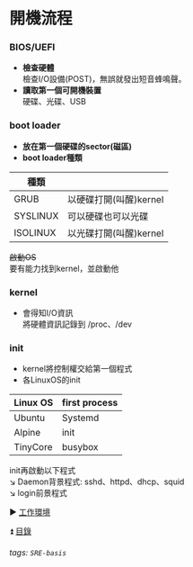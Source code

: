 # 開機流程
### BIOS/UEFI
* **檢查硬體**  
檢查I/O設備(POST)，無誤就發出短音蜂鳴聲。  
* **讀取第一個可開機裝置**  
硬碟、光碟、USB  

### boot loader
* **放在第一個硬碟的sector(磁區)**
* **boot loader種類**

|   種類    |                   |
| -------- | ------------------ |
| GRUB     | 以硬碟打開(叫醒)kernel |
| SYSLINUX | 可以硬碟也可以光碟      |
| ISOLINUX | 以光碟打開(叫醒)kernel |

~~啟動OS~~  
要有能力找到kernel，並啟動他  

### kernel 
* 會得知I/O資訊  
將硬體資訊記錄到 /proc、/dev  

### init
* kernel將控制權交給第一個程式  
* 各LinuxOS的init

| Linux OS | first process |
| -------- | -------- |
|Ubuntu    | Systemd  |
|Alpine    | init     |
|TinyCore  | busybox  |  

init再啟動以下程式  
:arrow_lower_right: Daemon背景程式: sshd、httpd、dhcp、squid  
:arrow_lower_right: login前景程式


:arrow_forward: [工作環境](https://github.com/nsaid39/SRE-basis/blob/main/%E5%B7%A5%E4%BD%9C%E7%92%B0%E5%A2%83.md)  

:arrow_double_up: [目錄](https://github.com/nsaid39/SRE-basis)
###### tags: `SRE-basis`